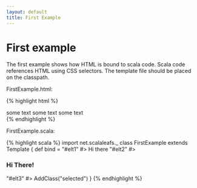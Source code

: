 ```yaml
---
layout: default
title: First Example
---
```

# First example

The first example shows how HTML is bound to scala code. Scala code references HTML using CSS selectors. The template file should be placed on the classpath.

FirstExample.html:

{% highlight html %}
<div>
  <span id="elt1">some text</span>
  <span id="elt2">some text</span>
  <span id="elt3">some text</span>
</div>
{% endhighlight %}

FirstExample.scala:

{% highlight scala %}
import net.scalaleafs._
class FirstExample extends Template {
  def bind = 
    "#elt1" #> Hi there
    "#elt2" #> <h3>Hi There!</h3>
    "#elt3" #> AddClass("selected")
}
{% endhighlight %}